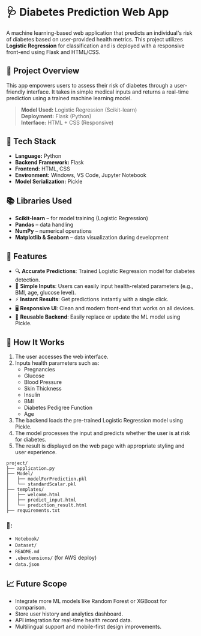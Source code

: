 # 🩺 Diabetes Prediction Web App

A machine learning-based web application that predicts an individual's risk of diabetes based on user-provided health metrics. This project utilizes **Logistic Regression** for classification and is deployed with a responsive front-end using Flask and HTML/CSS.


## 🚀 Project Overview

This app empowers users to assess their risk of diabetes through a user-friendly interface. It takes in simple medical inputs and returns a real-time prediction using a trained machine learning model.

> **Model Used:** Logistic Regression (Scikit-learn)  
> **Deployment:** Flask (Python)  
> **Interface:** HTML + CSS (Responsive)  


## 🔧 Tech Stack

- **Language:** Python  
- **Backend Framework:** Flask  
- **Frontend:** HTML, CSS  
- **Environment:** Windows, VS Code, Jupyter Notebook  
- **Model Serialization:** Pickle  


## 📚 Libraries Used

- **Scikit-learn** – for model training (Logistic Regression)  
- **Pandas** – data handling  
- **NumPy** – numerical operations  
- **Matplotlib & Seaborn** – data visualization during development  


## 🧠 Features

- 🔍 **Accurate Predictions**: Trained Logistic Regression model for diabetes detection.
- 🎯 **Simple Inputs**: Users can easily input health-related parameters (e.g., BMI, age, glucose level).
- ⚡ **Instant Results**: Get predictions instantly with a single click.
- 🖥️ **Responsive UI**: Clean and modern front-end that works on all devices.
- 🔄 **Reusable Backend**: Easily replace or update the ML model using Pickle.


## 🧪 How It Works

1. The user accesses the web interface.
2. Inputs health parameters such as:
   - Pregnancies
   - Glucose
   - Blood Pressure
   - Skin Thickness
   - Insulin
   - BMI
   - Diabetes Pedigree Function
   - Age
3. The backend loads the pre-trained Logistic Regression model using Pickle.
4. The model processes the input and predicts whether the user is at risk for diabetes.
5. The result is displayed on the web page with appropriate styling and user experience.


<!-- ## 🛠️ Installation and Usage

```bash
# Clone the repository
git clone <project-link>

# Navigate to the directory
cd diabetes-prediction-app

# (Optional) Create a virtual environment
python -m venv venv
source venv/bin/activate  # On Windows: venv\Scripts\activate

# Install dependencies
pip install -r requirements.txt

# Run the Flask app
python app.py
``` -->

```
project/
├── application.py
├── Model/
│   ├── modelForPrediction.pkl
│   └── standardScalar.pkl
├── templates/
│   ├── welcome.html
│   ├── predict_input.html
│   └── prediction_result.html
├── requirements.txt
```

### 📝:
- `Notebook/`
- `Dataset/`
- `README.md`
- `.ebextensions/` (for AWS deploy)
- `data.json`

## 📈 Future Scope

- Integrate more ML models like Random Forest or XGBoost for comparison.
- Store user history and analytics dashboard.
- API integration for real-time health record data.
- Multilingual support and mobile-first design improvements.
